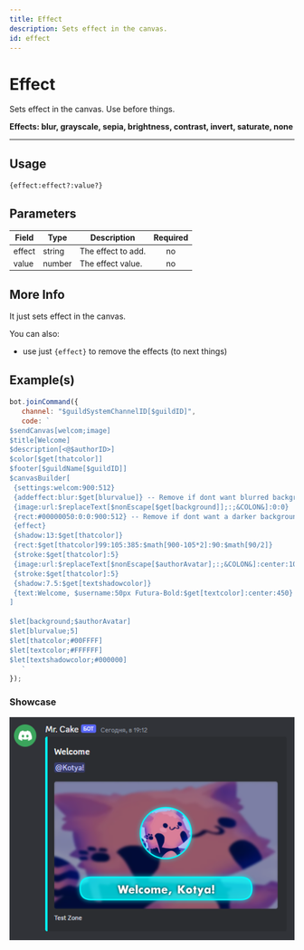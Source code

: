 ```yaml
---
title: Effect
description: Sets effect in the canvas.
id: effect
---
```


# Effect

Sets effect in the canvas.
Use before things.

**Effects: blur, grayscale, sepia, brightness, contrast, invert, saturate, none**

---

## Usage

```
{effect:effect?:value?}
``` 

## Parameters

| Field | Type | Description | Required |
| ----- | ---- | ----------- | :------: |
| effect | string | The effect to add. | no |
| value | number | The effect value. | no |

## More Info

It just sets effect in the canvas.

You can also:
- use just `{effect}` to remove the effects (to next things)

## Example(s)
 
```js
bot.joinCommand({
   channel: "$guildSystemChannelID[$guildID]",
   code: `
$sendCanvas[welcom;image]
$title[Welcome]
$description[<@$authorID>]
$color[$get[thatcolor]]
$footer[$guildName[$guildID]]
$canvasBuilder[
 {settings:welcom:900:512}
 {addeffect:blur:$get[blurvalue]} -- Remove if dont want blurred background
 {image:url:$replaceText[$nonEscape[$get[background]];:;&COLON&]:0:0} 
 {rect:#00000050:0:0:900:512} -- Remove if dont want a darker background.
 {effect}
 {shadow:13:$get[thatcolor]}
 {rect:$get[thatcolor]99:105:385:$math[900-105*2]:90:$math[90/2]}
 {stroke:$get[thatcolor]:5}
 {image:url:$replaceText[$nonEscape[$authorAvatar];:;&COLON&]:center:105:205:205:%circle%}
 {stroke:$get[thatcolor]:5}
 {shadow:7.5:$get[textshadowcolor]}
 {text:Welcome, $username:50px Futura-Bold:$get[textcolor]:center:450}
]

$let[background;$authorAvatar]
$let[blurvalue;5]
$let[thatcolor;#00FFFF]
$let[textcolor;#FFFFFF]
$let[textshadowcolor;#000000]
   `
});
``` 

### Showcase

![Preview](img/welcome.png)